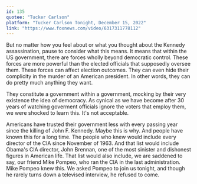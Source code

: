 ```yaml
---
id: 135
quotee: "Tucker Carlson"
platform: "Tucker Carlson Tonight, December 15, 2022"
link: "https://www.foxnews.com/video/6317311778112"
---
```


But no matter how you feel about or what you thought about the Kennedy assassination, pause to consider what this means. It means that within the US government, there are forces wholly beyond democratic control. These forces are more powerful than the elected officials that supposedly oversee them. These forces can affect election outcomes. They can even hide their complicity in the murder of an American president. In other words, they can do pretty much anything they want.

They constitute a government within a government, mocking by their very existence the idea of democracy. As cynical as we have become after 30 years of watching goverment officials ignore the voters that employ them, we were shocked to learn this. It's not acceptable.

Americans have trusted their government less with every passing year since the killing of John F. Kennedy. Maybe this is why. And people have known this for a long time. The people who knew would include every director of the CIA since November of 1963. And that list would include Obama's CIA director, John Brennan, one of the most sinister and dishonest figures in American life. That list would also include, we are saddened to say, our friend Mike Pompeo, who ran the CIA in the last administration. Mike Pompeo knew this. We asked Pompeo to join us tonight, and though he rarely turns down a televised interview, he refused to come.
